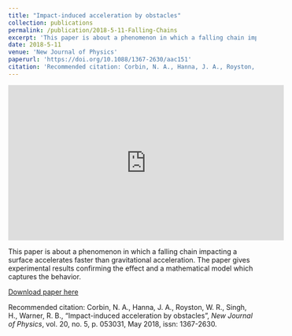 ```yaml
---
title: "Impact-induced acceleration by obstacles"
collection: publications
permalink: /publication/2018-5-11-Falling-Chains
excerpt: 'This paper is about a phenomenon in which a falling chain impacting a surface accelerates faster than gravitational acceleration. The paper gives experimental results confirming the effect and a mathematical model which captures the behavior.'
date: 2018-5-11
venue: 'New Journal of Physics'
paperurl: 'https://doi.org/10.1088/1367-2630/aac151'
citation: 'Recommended citation: Corbin, N. A., Hanna, J. A., Royston, W. R., Singh, H., Warner, R. B., “Impact-induced acceleration by obstacles”, <i>New Journal of Physics</i>, vol. 20, no. 5, p. 053031, May 2018, issn: 1367-2630.'
---
```

<iframe width="560" height="315" src="https://www.youtube.com/embed/uFOGSk7ObMU?si=v4jKxqxQkwHQuuwt" title="YouTube video player" frameborder="0" allow="accelerometer; autoplay; clipboard-write; encrypted-media; gyroscope; picture-in-picture; web-share" referrerpolicy="strict-origin-when-cross-origin" allowfullscreen></iframe>

This paper is about a phenomenon in which a falling chain impacting a surface accelerates faster than gravitational acceleration. The paper gives experimental results confirming the effect and a mathematical model which captures the behavior.

[Download paper here](https://arxiv.org/abs/1712.05778)

Recommended citation: Corbin, N. A., Hanna, J. A., Royston, W. R., Singh, H., Warner, R. B., “Impact-induced acceleration by obstacles”, <i>New Journal of Physics</i>, vol. 20, no. 5, p. 053031, May 2018, issn: 1367-2630.